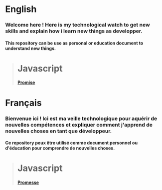 # English

### Welcome here ! Here is my technological watch to get new skills and explain how i learn new things as developper.
#### This repository can be use as personal or education document to understand new things.

> # Javascript
> #### [Promise](https://www.google.com)

# Français

### Bienvenue ici ! Ici est ma veille technologique pour aquérir de nouvelles compétences et expliquer comment j'apprend de nouvelles choses en tant que développeur.
#### Ce repository peux être utilisé comme document personnel ou d'éducation pour comprendre de nouvelles choses.

> # Javascript
> #### [Promesse](https://www.google.com)